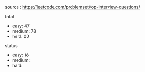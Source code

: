 source : https://leetcode.com/problemset/top-interview-questions/

total
 
* easy: 47 
* medium: 78 
* hard: 23 

status

* easy: 18
* medium:
* hard: 

